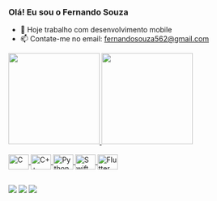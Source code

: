 ### Olá! Eu sou o Fernando Souza

- 🔭 Hoje trabalho com desenvolvimento mobile
- 📫 Contate-me no email: fernandosouza562@gmail.com

<div>
  <a href="https://github.com/fernandosouz7">
  <img height="180em" src="https://github-readme-stats.vercel.app/api?username=fernandosouz7&show_icons=true&theme=dark&include_all_commits=true&count_private=true"/>
  <img height="180em" src="https://github-readme-stats.vercel.app/api/top-langs/?username=fernandosouz7&layout=compact&langs_count=7&theme=dark"/>
</div>
<div style="display: inline_block"><br>
  <img align="center" alt="C" height="30" width="40" src="https://icongr.am/devicon/c-original.svg?size=128&color=currentColor">
  <img align="center" alt="C++" height="30" width="40" src="https://icongr.am/devicon/cplusplus-original.svg?size=128&color=currentColor">
  <img align="center" alt="Python" height="30" width="40" src="https://icongr.am/devicon/python-original.svg?size=128&color=currentColor">
  <img align="center" alt="Swift" height="30" width="40" src="https://icongr.am/devicon/swift-original.svg?size=128&color=currentColor">
    <img align="center" alt="Flutter" height="30" width="40" src="https://img.icons8.com/color/48/000000/flutter.png">
</div>

  ##
  
<div> 
  <a href="https://www.instagram.com/fernandosouz7/" target="_blank"><img src="https://img.shields.io/badge/-Instagram-%23E4405F?style=for-the-badge&logo=instagram&logoColor=white" target="_blank"></a>
  <a href = "mailto:fernandosouza562@gmail.com"><img src="https://img.shields.io/badge/-Gmail-%23333?style=for-the-badge&logo=gmail&logoColor=white" target="_blank"></a>
  <a href="https://www.linkedin.com/in/fernando-souza-0a104546/" target="_blank"><img src="https://img.shields.io/badge/-LinkedIn-%230077B5?style=for-the-badge&logo=linkedin&logoColor=white" target="_blank"></a> 
</div>

